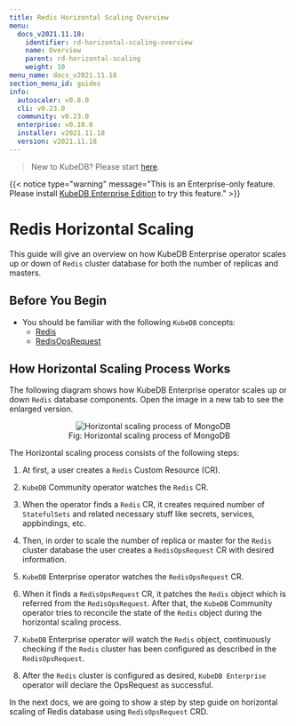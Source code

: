 ```yaml
---
title: Redis Horizontal Scaling Overview
menu:
  docs_v2021.11.18:
    identifier: rd-horizontal-scaling-overview
    name: Overview
    parent: rd-horizontal-scaling
    weight: 10
menu_name: docs_v2021.11.18
section_menu_id: guides
info:
  autoscaler: v0.8.0
  cli: v0.23.0
  community: v0.23.0
  enterprise: v0.10.0
  installer: v2021.11.18
  version: v2021.11.18
---
```


> New to KubeDB? Please start [here](/docs/v2021.11.18/README).

{{< notice type="warning" message="This is an Enterprise-only feature. Please install [KubeDB Enterprise Edition](/docs/v2021.11.18/setup/install/enterprise) to try this feature." >}}

# Redis Horizontal Scaling

This guide will give an overview on how KubeDB Enterprise operator scales up or down of `Redis` cluster database for both the number of replicas and masters.

## Before You Begin

- You should be familiar with the following `KubeDB` concepts:
  - [Redis](/docs/v2021.11.18/guides/redis/concepts/redis)
  - [RedisOpsRequest](/docs/v2021.11.18/guides/redis/concepts/opsrequest)

## How Horizontal Scaling Process Works

The following diagram shows how KubeDB Enterprise operator scales up or down `Redis` database components. Open the image in a new tab to see the enlarged version.

<figure align="center">
  <img alt="Horizontal scaling process of MongoDB" src="/docs/v2021.11.18/images/day-2-operation/mongodb/mg-horizontal-scaling.svg">
<figcaption align="center">Fig: Horizontal scaling process of MongoDB</figcaption>
</figure>

The Horizontal scaling process consists of the following steps:

1. At first, a user creates a `Redis` Custom Resource (CR).

2. `KubeDB` Community operator watches the `Redis` CR.

3. When the operator finds a `Redis` CR, it creates required number of `StatefulSets` and related necessary stuff like secrets, services, appbindings, etc.

4. Then, in order to scale the number of replica or master for the `Redis` cluster database the user creates a `RedisOpsRequest` CR with desired information.

5. `KubeDB` Enterprise operator watches the `RedisOpsRequest` CR.

6. When it finds a `RedisOpsRequest` CR, it patches the `Redis` object which is referred from the `RedisOpsRequest`. After that, the `KubeDB` Community operator tries to reconcile the state of the `Redis` object during the horizontal scaling process.  

7. `KubeDB` Enterprise operator will watch the `Redis` object, continuously checking if the `Redis` cluster has been configured as described in the `RedisOpsRequest`.

8. After the `Redis` cluster is configured as desired, `KubeDB Enterprise` operator will declare the OpsRequest as successful.

In the next docs, we are going to show a step by step guide on horizontal scaling of Redis database using `RedisOpsRequest` CRD.